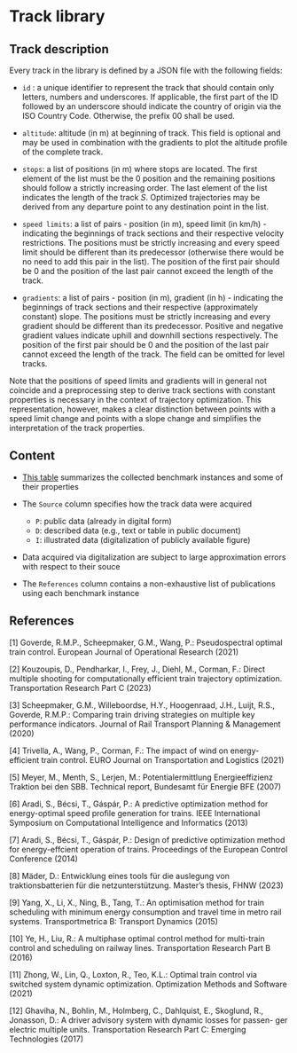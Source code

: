 # Track library

## Track description

Every track in the library is defined by a JSON file with the following
fields:

- `id` : a unique identifier to represent the track that should contain only letters,
numbers and underscores. If applicable, the first part of the ID followed by
an underscore should indicate the country of origin via the ISO Country
Code. Otherwise, the prefix 00 shall be used.

- `altitude`: altitude (in m) at beginning of track. This field is optional and may
be used in combination with the gradients to plot the altitude profile of the
complete track.

- `stops`: a list of positions (in m) where stops are located. The first element
of the list must be the 0 position and the remaining positions should follow
a strictly increasing order. The last element of the list indicates the length
of the track *S*. Optimized trajectories may be derived from any departure
point to any destination point in the list.

- `speed limits`: a list of pairs - position (in m), speed limit (in km/h) - indicating
the beginnings of track sections and their respective velocity restrictions.
The positions must be strictly increasing and every speed limit should be
different than its predecessor (otherwise there would be no need to add this
pair in the list). The position of the first pair should be 0 and the position
of the last pair cannot exceed the length of the track.

- `gradients`: a list of pairs - position (in m), gradient (in h) - indicating the
beginnings of track sections and their respective (approximately constant)
slope. The positions must be strictly increasing and every gradient should be
different than its predecessor. Positive and negative gradient values indicate
uphill and downhill sections respectively. The position of the first pair should
be 0 and the position of the last pair cannot exceed the length of the track.
The field can be omitted for level tracks.

Note that the positions of speed limits and gradients will in general not coincide
and a preprocessing step to derive track sections with constant properties
is necessary in the context of trajectory optimization. This representation,
however, makes a clear distinction between points with a speed limit change
and points with a slope change and simplifies the interpretation of the track
properties.

## Content

- [This table](tracks.csv) summarizes the collected benchmark instances and some of their properties

- The `Source` column specifies how the track data were acquired
    - `P`: public data (already in digital form)
    - `D`: described data (e.g., text or table in public document)
    - `I`: illustrated data (digitalization of publicly available figure)

- Data acquired via digitalization are subject to large approximation errors with respect to their souce

- The `References` column contains a non-exhaustive list of publications using each benchmark instance

## References

[1] Goverde, R.M.P., Scheepmaker, G.M., Wang, P.: Pseudospectral optimal
train control. European Journal of Operational Research (2021)

[2] Kouzoupis, D., Pendharkar, I., Frey, J., Diehl, M., Corman, F.: Direct multiple
shooting for computationally efficient train trajectory optimization. Transportation Research Part C (2023)

[3] Scheepmaker, G.M., Willeboordse, H.Y., Hoogenraad, J.H., Luijt, R.S.,
Goverde, R.M.P.: Comparing train driving strategies on multiple key performance
indicators. Journal of Rail Transport Planning & Management (2020)

[4] Trivella, A., Wang, P., Corman, F.: The impact of wind on energy-efficient
train control. EURO Journal on Transportation and Logistics (2021)

[5] Meyer, M., Menth, S., Lerjen, M.: Potentialermittlung Energieeffizienz
Traktion bei den SBB. Technical report, Bundesamt für Energie BFE
(2007)

[6] Aradi, S., Bécsi, T., Gáspár, P.: A predictive optimization method for
energy-optimal speed profile generation for trains. IEEE International
Symposium on Computational Intelligence and Informatics (2013)

[7] Aradi, S., Bécsi, T., Gáspár, P.: Design of predictive optimization method for
energy-effcient operation of trains. Proceedings of the European Control Conference (2014)

[8] Mäder, D.: Entwicklung eines tools für die auslegung von traktionsbatterien
für die netzunterstützung. Master’s thesis, FHNW (2023)

[9] Yang, X., Li, X., Ning, B., Tang, T.: An optimisation method for train
scheduling with minimum energy consumption and travel time in metro
rail systems. Transportmetrica B: Transport Dynamics (2015)

[10] Ye, H., Liu, R.: A multiphase optimal control method for multi-train
control and scheduling on railway lines. Transportation Research Part B (2016)

[11] Zhong, W., Lin, Q., Loxton, R., Teo, K.L.: Optimal train control
via switched system dynamic optimization. Optimization Methods and
Software (2021)

[12] Ghaviha, N., Bohlin, M., Holmberg, C., Dahlquist, E., Skoglund, R.,
Jonasson, D.: A driver advisory system with dynamic losses for passen-
ger electric multiple units. Transportation Research Part C: Emerging
Technologies (2017)